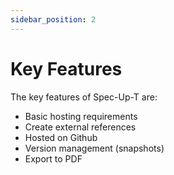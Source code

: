 ```yaml
---
sidebar_position: 2
---
```


# Key Features

The key features of Spec-Up-T are:

- Basic hosting requirements
- Create external references
- Hosted on Github
- Version management (snapshots)
- Export to PDF
